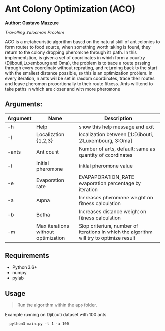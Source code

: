 # Ant Colony Optimization (ACO)
  **Author: Gustavo Mazzure**

  *Travelling Salesman Problem*


  ACO is a metaheuristic algorithm based on the natural skill of ant colonies to form routes to food source, when something worth taking is found, they return to the colony dropping pheromone through its path.
  In this implementation, is given a set of coordinates in which form a country (Djibouti,Luxembourg and Oma), the problem is to trace a route passing through every coordinate without repeating, and returning back to the start with the smallest distance possible, so this is an optimization problem.
  In every iteration, n ants will be set in random coordinates, trace their routes and leave pheromon proportionally to their route fitness. Ants will tend to take paths in which are closer and with more pheromone

## Arguments:
| Argument    | Name  | Description |
| ----------- | -------------------- | ----------- |
|-h           | Help                 | show this help message and exit |
|-l           | Localization {1,2,3} | localization between [1:Djibouti, 2:Luxembourg, 3:Oma] |
|-ants        | Ant count            | Number of ants, default: same as quantity of coordinates |
|-i           | Initial pheromone    | Initial pheromone value |
|-e           | Evaporation rate     | EVAPAPORATION_RATE evaporation percentage by iteration |
|-a           | Alpha                | Increases pheromone weight on fitness calculation |
|-b           | Betha                | Increases distance weight on fitness calculation |
|-m           | Max iterations without optimization | Stop criterium, number of iterations in which the algorithm will try to optimize result |

## Requirements
  - Python 3.6+
  - numpy
  - pylab

## Usage

  > Run the algorithm within the app folder.

  Example running on Djibouti dataset with 100 ants
  ```
    python3 main.py -l 1 -a 100
  ```